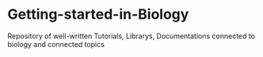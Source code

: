 # Getting-started-in-Biology
Repository of well-written Tutorials, Librarys, Documentations connected to biology and connected topics
